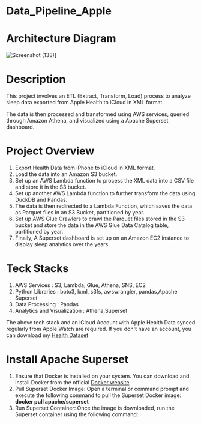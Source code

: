 # Data_Pipeline_Apple

# Architecture Diagram
![Screenshot (138)](https://github.com/adunajiye/Data_Pipeline_Apple/assets/80220180/5d6eaf1f-b79c-445b-9f73-3f98b9852999)]

# Description

This project involves an ETL (Extract, Transform, Load) process to analyze sleep data exported from Apple Health to iCloud in XML format.

The data is then processed and transformed using AWS services, queried through Amazon Athena, and visualized using a Apache Superset dashboard.

# Project Overview
1. Export Health Data from iPhone to iCloud in XML format.
2. Load the data into an Amazon S3 bucket.
3. Set up an AWS Lambda function to process the XML data into a CSV file and store it in the S3 bucket.
4. Set up another AWS Lambda function to further transform the data using DuckDB and Pandas.
5. The data is then redirected to a Lambda Function, which saves the data as Parquet files in an S3 Bucket, partitioned by year.
6. Set up AWS Glue Crawlers to crawl the Parquet files stored in the S3 bucket and store the data in the AWS Glue Data Catalog table, partitioned by year.
7. Finally, A Superset dashboard is set up on an Amazon EC2 instance to display sleep analytics over the years.


# Teck Stacks
1. AWS Services : S3, Lambda, Glue, Athena, SNS, EC2
2. Python Libraries : boto3, lxml, s3fs, awswrangler, pandas,Apache Superset
3. Data Processing : Pandas
4. Analytics and Visualization : Athena,Superset


The above tech stack and an iCloud Account with Apple Health Data synced regularly from Apple Watch are required. If you don't have an account, you can download my [Health Dataset](C:\Users\AjiyeAdunoluwa\Downloads\apple_health_export (1))


# Install Apache Superset
 1. Ensure that Docker is installed on your system. You can download and install Docker from the official [Docker website](https://www.docker.com/get-started)
 2. Pull Superset Docker Image: Open a terminal or command prompt and execute the following command to pull the Superset Docker image:
    <b>docker pull apache/superset</b>
 3. Run Superset Container: Once the image is downloaded, run the Superset container using the following command:
  

